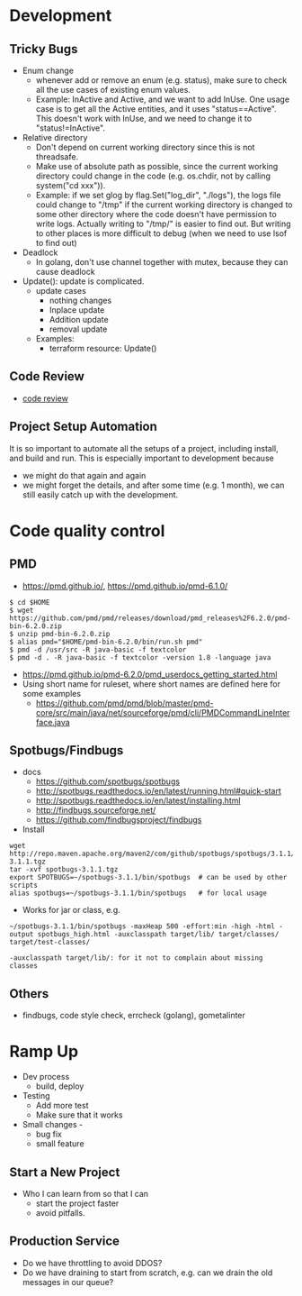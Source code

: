 # Development
## Tricky Bugs
* Enum change
  * whenever add or remove an enum (e.g. status), make sure to check all the use cases of existing enum values. 
  * Example: InActive and Active, and we want to add InUse. One usage case is to get all the Active entities, and it uses
    "status==Active". This doesn't work with InUse, and we need to change it to "status!=InActive".
* Relative directory
  * Don't depend on current working directory since this is not threadsafe.
  * Make use of absolute path as possible, since the current working directory could change in the code (e.g. os.chdir, not by calling system("cd xxx")). 
  * Example: if we set glog by flag.Set("log_dir", "./logs"), the logs file could change to "/tmp" if the current working directory is changed to some other directory where the code doesn't have permission to write logs. Actually writing to "/tmp/" is easier to find out. But writing to other places is more difficult to debug (when we need to use lsof to find out)
* Deadlock
  * In golang, don't use channel together with mutex, because they can cause deadlock
* Update(): update is complicated.
  * update cases
    * nothing changes
    * Inplace update
    * Addition update
    * removal update
  * Examples:
    * terraform resource: Update()

## Code Review
* [code review](./code-review.md)

## Project Setup Automation
It is so important to automate all the setups of a project, including install, and build and run.
This is especially important to development because
* we might do that again and again
* we might forget the details, and after some time (e.g. 1 month), we can still easily catch up with the development.


# Code quality control
## PMD
* https://pmd.github.io/, https://pmd.github.io/pmd-6.1.0/
```
$ cd $HOME
$ wget https://github.com/pmd/pmd/releases/download/pmd_releases%2F6.2.0/pmd-bin-6.2.0.zip
$ unzip pmd-bin-6.2.0.zip
$ alias pmd="$HOME/pmd-bin-6.2.0/bin/run.sh pmd"
$ pmd -d /usr/src -R java-basic -f textcolor
$ pmd -d . -R java-basic -f textcolor -version 1.8 -language java
```
* https://pmd.github.io/pmd-6.2.0/pmd_userdocs_getting_started.html
* Using short name for ruleset, where short names are defined here for some examples
  * https://github.com/pmd/pmd/blob/master/pmd-core/src/main/java/net/sourceforge/pmd/cli/PMDCommandLineInterface.java
## Spotbugs/Findbugs
* docs
  * https://github.com/spotbugs/spotbugs
  * http://spotbugs.readthedocs.io/en/latest/running.html#quick-start
  * http://spotbugs.readthedocs.io/en/latest/installing.html
  * http://findbugs.sourceforge.net/
  * https://github.com/findbugsproject/findbugs
* Install
```
wget http://repo.maven.apache.org/maven2/com/github/spotbugs/spotbugs/3.1.1/spotbugs-3.1.1.tgz
tar -xvf spotbugs-3.1.1.tgz
export SPOTBUGS=~/spotbugs-3.1.1/bin/spotbugs  # can be used by other scripts
alias spotbugs=~/spotbugs-3.1.1/bin/spotbugs   # for local usage
```
* Works for jar or class, e.g.
```
~/spotbugs-3.1.1/bin/spotbugs -maxHeap 500 -effort:min -high -html -output spotbugs_high.html -auxclasspath target/lib/ target/classes/ target/test-classes/

-auxclasspath target/lib/: for it not to complain about missing classes
```

## Others
* findbugs, code style check, errcheck (golang), gometalinter

# Ramp Up
* Dev process
  * build, deploy
* Testing
  * Add more test
  * Make sure that it works
* Small changes - 
  * bug fix
  * small feature

## Start a New Project
* Who I can learn from so that I can
  * start the project faster
  * avoid pitfalls.
  
## Production Service
* Do we have throttling to avoid DDOS?
* Do we have draining to start from scratch, e.g. can we drain the old messages in our queue?
